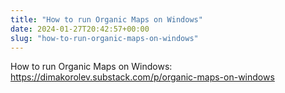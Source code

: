 ```yaml
---
title: "How to run Organic Maps on Windows"
date: 2024-01-27T20:42:57+00:00
slug: "how-to-run-organic-maps-on-windows"
---
```


How to run Organic Maps on Windows:
<https://dimakorolev.substack.com/p/organic-maps-on-windows>
